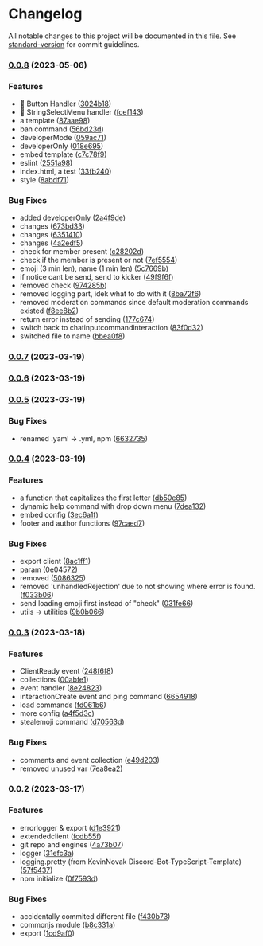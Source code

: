 # Changelog

All notable changes to this project will be documented in this file. See [standard-version](https://github.com/conventional-changelog/standard-version) for commit guidelines.

### [0.0.8](https://github.com/Minecraft55665/MrKrabsBot/compare/v0.0.7...v0.0.8) (2023-05-06)


### Features

* :tada: Button Handler ([3024b18](https://github.com/Minecraft55665/MrKrabsBot/commit/3024b185ab7518c622eb26f97b0fb037b7737671))
* :tada: StringSelectMenu handler ([fcef143](https://github.com/Minecraft55665/MrKrabsBot/commit/fcef143b3ddc27e9f7f630030e9676e22cfea950))
* a template ([87aae98](https://github.com/Minecraft55665/MrKrabsBot/commit/87aae983242ab826fce889ffbbc217bd290e4826))
* ban command ([56bd23d](https://github.com/Minecraft55665/MrKrabsBot/commit/56bd23ded0b394465ec0423d23bea60c79ffec2d))
* developerMode ([059ac71](https://github.com/Minecraft55665/MrKrabsBot/commit/059ac71bb9c5cdf5367cdc96c3457504b258634c))
* developerOnly ([018e695](https://github.com/Minecraft55665/MrKrabsBot/commit/018e695545524a23287ff36195c0e6042d89c674))
* embed template ([c7c78f9](https://github.com/Minecraft55665/MrKrabsBot/commit/c7c78f91afc118691fb5a9e0d5e226c9554780d0))
* eslint ([2551a98](https://github.com/Minecraft55665/MrKrabsBot/commit/2551a982e9077b12de326f103187a5adaeb14f30))
* index.html, a test ([33fb240](https://github.com/Minecraft55665/MrKrabsBot/commit/33fb2400208c78f9997b95b604bf798aa1a3c42f))
* style ([8abdf71](https://github.com/Minecraft55665/MrKrabsBot/commit/8abdf715ea7085aa701ea8ad6227f04ba8bc11e4))


### Bug Fixes

* added developerOnly ([2a4f9de](https://github.com/Minecraft55665/MrKrabsBot/commit/2a4f9dea283ec5690e67ac22f82342331a2dedc5))
* changes ([673bd33](https://github.com/Minecraft55665/MrKrabsBot/commit/673bd3391338553c59504b94855b0dfad328164d))
* changes ([6351410](https://github.com/Minecraft55665/MrKrabsBot/commit/63514101f556d1ebb8a16743e279b83508c2bdfb))
* changes ([4a2edf5](https://github.com/Minecraft55665/MrKrabsBot/commit/4a2edf50065ab160ddc6b46b36bfcde9f9df5d29))
* check for member present ([c28202d](https://github.com/Minecraft55665/MrKrabsBot/commit/c28202d1ff90038d3d152d48149aa9241f7ee526))
* check if the member is present or not ([7ef5554](https://github.com/Minecraft55665/MrKrabsBot/commit/7ef55547ef2309c1793133516e04a1174fd74059))
* emoji (3 min len), name (1 min len) ([5c7669b](https://github.com/Minecraft55665/MrKrabsBot/commit/5c7669b853b72bc42705de574a751ca7609ac247))
* if notice cant be send, send to kicker ([49f9f6f](https://github.com/Minecraft55665/MrKrabsBot/commit/49f9f6f204ca6b8872c594ba5372023e2211329b))
* removed check ([974285b](https://github.com/Minecraft55665/MrKrabsBot/commit/974285bad6c480da138108ec6905428f4993ebed))
* removed logging part, idek what to do with it ([8ba72f6](https://github.com/Minecraft55665/MrKrabsBot/commit/8ba72f6c6e6f22194e642ef38db8b20ae0142f5b))
* removed moderation commands since default moderation commands existed ([f8ee8b2](https://github.com/Minecraft55665/MrKrabsBot/commit/f8ee8b227b3b1a1786120f66b141dbb218f77fb1))
* return error instead of sending ([177c674](https://github.com/Minecraft55665/MrKrabsBot/commit/177c674fb91f48b8c6bfef394ba7b09fe75a9166))
* switch back to chatinputcommandinteraction ([83f0d32](https://github.com/Minecraft55665/MrKrabsBot/commit/83f0d3298ceea70dad1220bf5a00bd0f10f0dfc3))
* switched file to name ([bbea0f8](https://github.com/Minecraft55665/MrKrabsBot/commit/bbea0f8c9926ce60f0357f7b906588d1ec2c9a33))

### [0.0.7](https://github.com/Minecraft55665/MrKrabsBot/compare/v0.0.6...v0.0.7) (2023-03-19)

### [0.0.6](https://github.com/Minecraft55665/MrKrabsBot/compare/v0.0.5...v0.0.6) (2023-03-19)

### [0.0.5](https://github.com/Minecraft55665/MrKrabsBot/compare/v0.0.4...v0.0.5) (2023-03-19)


### Bug Fixes

* renamed .yaml -> .yml, npm ([6632735](https://github.com/Minecraft55665/MrKrabsBot/commit/6632735f445a781ed10077bbf4220d515026eaa5))

### [0.0.4](https://github.com/Minecraft55665/MrKrabsBot/compare/v0.0.3...v0.0.4) (2023-03-19)


### Features

* a function that capitalizes the first letter ([db50e85](https://github.com/Minecraft55665/MrKrabsBot/commit/db50e856d6813fe241e0e4b2be98abad3ab4dab7))
* dynamic help command with drop down menu ([7dea132](https://github.com/Minecraft55665/MrKrabsBot/commit/7dea1325c9969609a00c6ad2274df04ff44adf9a))
* embed config ([3ec6a1f](https://github.com/Minecraft55665/MrKrabsBot/commit/3ec6a1f8313479eeda6a6e96fb5f90b1fd86a273))
* footer and author functions ([97caed7](https://github.com/Minecraft55665/MrKrabsBot/commit/97caed75530395d9db69c8c1263410ae92d213d4))


### Bug Fixes

* export client ([8ac1ff1](https://github.com/Minecraft55665/MrKrabsBot/commit/8ac1ff1427ea5a265200ee18f8502bfa3977b0d1))
* param ([0e04572](https://github.com/Minecraft55665/MrKrabsBot/commit/0e045724d25547825c90ba20a2b26baba5f258cf))
* removed ([5086325](https://github.com/Minecraft55665/MrKrabsBot/commit/508632575076b1cc2be218b9f93c86284f7793fe))
* removed 'unhandledRejection' due to not showing where error is found. ([f033b06](https://github.com/Minecraft55665/MrKrabsBot/commit/f033b06b80b9799a7f8fe6ffe898d492bea09d91))
* send loading emoji first instead of "check" ([031fe66](https://github.com/Minecraft55665/MrKrabsBot/commit/031fe663a0c8722114389a57b8262bd6d633105e))
* utils -> utilities ([9b0b066](https://github.com/Minecraft55665/MrKrabsBot/commit/9b0b0662e8ed074153ea85bafc9d71d1f2568dfa))

### [0.0.3](https://github.com/Minecraft55665/MrKrabsBot/compare/v0.0.2...v0.0.3) (2023-03-18)


### Features

* ClientReady event ([248f6f8](https://github.com/Minecraft55665/MrKrabsBot/commit/248f6f8604566e4c96fab3c582bc390b268c3ce2))
* collections ([00abfe1](https://github.com/Minecraft55665/MrKrabsBot/commit/00abfe10877e7e98716b642b33960663069af656))
* event handler ([8e24823](https://github.com/Minecraft55665/MrKrabsBot/commit/8e248234a3be5cd293c64af6a4b864998edce2da))
* interactionCreate event and ping command ([6654918](https://github.com/Minecraft55665/MrKrabsBot/commit/6654918c1cb00f1bb8f454ae6414cc7174c276d0))
* load commands ([fd061b6](https://github.com/Minecraft55665/MrKrabsBot/commit/fd061b621ec5e7471f997d36a1c22eb5f11631a8))
* more config ([a4f5d3c](https://github.com/Minecraft55665/MrKrabsBot/commit/a4f5d3c34055bdd049ce69eea5a21585da9e9210))
* stealemoji command ([d70563d](https://github.com/Minecraft55665/MrKrabsBot/commit/d70563d7910a038290ab7c054c9b343db53d9916))


### Bug Fixes

* comments and event collection ([e49d203](https://github.com/Minecraft55665/MrKrabsBot/commit/e49d203be2176d37779f919bec5d39b91565bb19))
* removed unused var ([7ea8ea2](https://github.com/Minecraft55665/MrKrabsBot/commit/7ea8ea241d7a252ce74ce15f535dedc79d4cd349))

### 0.0.2 (2023-03-17)


### Features

* errorlogger & export ([d1e3921](https://github.com/Minecraft55665/MrKrabsBot/commit/d1e392138e6c32fc5ae4ba2cafcf9bd57c5954c5))
* extendedclient ([fcdb55f](https://github.com/Minecraft55665/MrKrabsBot/commit/fcdb55f17ef3e75401a5236a71f9df085fc3c422))
* git repo and engines ([4a73b07](https://github.com/Minecraft55665/MrKrabsBot/commit/4a73b0794f2975559d1de233231da09460b99919))
* logger ([31efc3a](https://github.com/Minecraft55665/MrKrabsBot/commit/31efc3a6384bc7b89af42ffc3b5df0c7f567d35e))
* logging.pretty (from KevinNovak Discord-Bot-TypeScript-Template) ([57f5437](https://github.com/Minecraft55665/MrKrabsBot/commit/57f543741c1b56c4ddb5bd71839b755d1a8e5481))
* npm initialize ([0f7593d](https://github.com/Minecraft55665/MrKrabsBot/commit/0f7593d961602ee2ceb47c779a57eb3d97d2c7ee))


### Bug Fixes

* accidentally commited different file ([f430b73](https://github.com/Minecraft55665/MrKrabsBot/commit/f430b7399845fc50a6935aaee16473e4a3217240))
* commonjs module ([b8c331a](https://github.com/Minecraft55665/MrKrabsBot/commit/b8c331a03ee1da280c0fdfeb6622b6f5d468ea01))
* export ([1cd9af0](https://github.com/Minecraft55665/MrKrabsBot/commit/1cd9af04765cd6497fe0db7b8e96205a2f4c7725))
